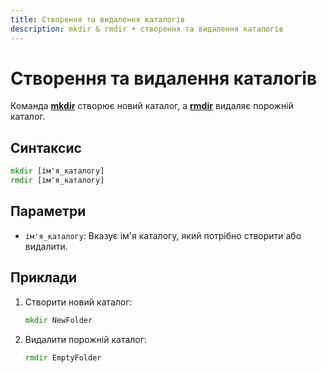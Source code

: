 ```yaml
---
title: Створення та видалення каталогів
description: mkdir & rmdir • cтворення та видалення каталогів
---
```


# Створення та видалення каталогів

Команда **[mkdir](https://docs.microsoft.com/en-us/windows-server/administration/windows-commands/mkdir 'Microsoft Dosc')** створює новий каталог, а **[rmdir](https://docs.microsoft.com/en-us/windows-server/administration/windows-commands/rmdir 'Microsoft Dosc')** видаляє порожній каталог.

## Синтаксис

```cmd
mkdir [ім'я_каталогу]
rmdir [ім'я_каталогу]
```

## Параметри

- `ім'я_каталогу`: Вказує ім'я каталогу, який потрібно створити або видалити.

## Приклади

1. Створити новий каталог:

   ```cmd
   mkdir NewFolder
   ```

2. Видалити порожній каталог:

   ```cmd
   rmdir EmptyFolder
   ```
